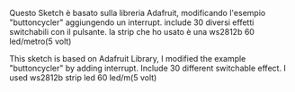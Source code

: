 
Questo Sketch è basato sulla libreria Adafruit, modificando l'esempio "buttoncycler" aggiungendo un interrupt.
include 30 diversi effetti switchabili con il pulsante.
la strip che ho usato è una ws2812b 60 led/metro(5 volt)


This sketch is based on Adafruit Library, I modified the example "buttoncycler" by adding interrupt.
Include 30 different switchable effect.
I used ws2812b strip led 60 led/m(5 volt)


